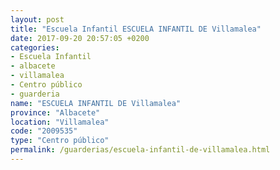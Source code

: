 ```yaml
---
layout: post
title: "Escuela Infantil ESCUELA INFANTIL DE Villamalea"
date: 2017-09-20 20:57:05 +0200
categories:
- Escuela Infantil
- albacete
- villamalea
- Centro público
- guarderia
name: "ESCUELA INFANTIL DE Villamalea"
province: "Albacete"
location: "Villamalea"
code: "2009535"
type: "Centro público"
permalink: /guarderias/escuela-infantil-de-villamalea.html
---
```

